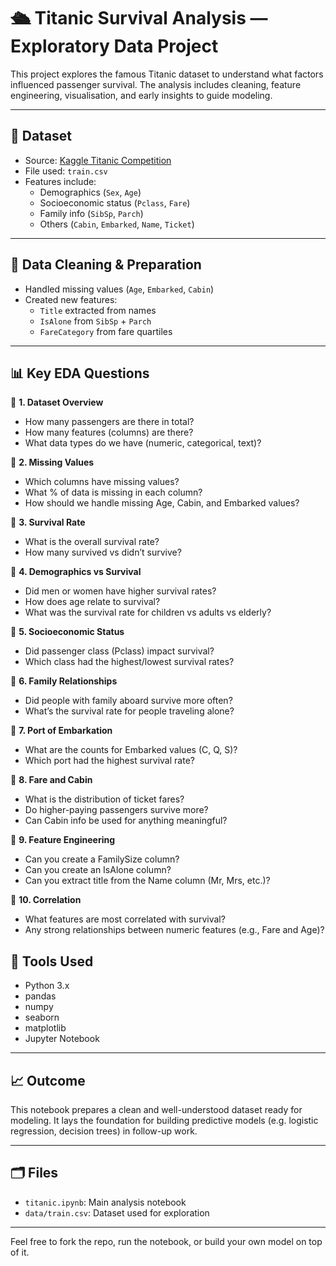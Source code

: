 # 🛳️ Titanic Survival Analysis — Exploratory Data Project

This project explores the famous Titanic dataset to understand what factors influenced passenger survival. The analysis includes cleaning, feature engineering, visualisation, and early insights to guide modeling.

---

## 📁 Dataset

- Source: [Kaggle Titanic Competition](https://www.kaggle.com/competitions/titanic/data)
- File used: `train.csv`
- Features include:
  - Demographics (`Sex`, `Age`)
  - Socioeconomic status (`Pclass`, `Fare`)
  - Family info (`SibSp`, `Parch`)
  - Others (`Cabin`, `Embarked`, `Name`, `Ticket`)

---

## 🧹 Data Cleaning & Preparation

- Handled missing values (`Age`, `Embarked`, `Cabin`)
- Created new features:
  - `Title` extracted from names
  - `IsAlone` from `SibSp` + `Parch`
  - `FareCategory` from fare quartiles

---

## 📊 Key EDA Questions

📌 **1. Dataset Overview**
- How many passengers are there in total?
- How many features (columns) are there?
- What data types do we have (numeric, categorical, text)?

📌 **2. Missing Values**
- Which columns have missing values?
- What % of data is missing in each column?
- How should we handle missing Age, Cabin, and Embarked values?

📌 **3. Survival Rate**
- What is the overall survival rate?
- How many survived vs didn’t survive?

📌 **4. Demographics vs Survival**
- Did men or women have higher survival rates?
- How does age relate to survival?
- What was the survival rate for children vs adults vs elderly?

📌 **5. Socioeconomic Status**
- Did passenger class (Pclass) impact survival?
- Which class had the highest/lowest survival rates?

📌 **6. Family Relationships**
- Did people with family aboard survive more often?
- What’s the survival rate for people traveling alone?

📌 **7. Port of Embarkation**
- What are the counts for Embarked values (C, Q, S)?
- Which port had the highest survival rate?

📌 **8. Fare and Cabin**
- What is the distribution of ticket fares?
- Do higher-paying passengers survive more?
- Can Cabin info be used for anything meaningful?

📌 **9. Feature Engineering**
- Can you create a FamilySize column?
- Can you create an IsAlone column?
- Can you extract title from the Name column (Mr, Mrs, etc.)?

📌 **10. Correlation**
- What features are most correlated with survival?
- Any strong relationships between numeric features (e.g., Fare and Age)?



## 🧰 Tools Used

- Python 3.x
- pandas
- numpy
- seaborn
- matplotlib
- Jupyter Notebook

---

## 📈 Outcome

This notebook prepares a clean and well-understood dataset ready for modeling. It lays the foundation for building predictive models (e.g. logistic regression, decision trees) in follow-up work.

---

## 🗂️ Files

- `titanic.ipynb`: Main analysis notebook
- `data/train.csv`: Dataset used for exploration
---

Feel free to fork the repo, run the notebook, or build your own model on top of it.
